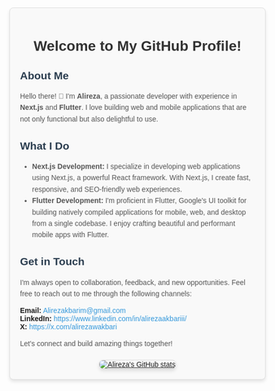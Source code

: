 <div style="font-family: Arial, sans-serif; background-color: #f9f9f9; border: 1px solid #ddd; border-radius: 8px; padding: 20px; max-width: 600px; margin: auto; box-shadow: 0 4px 6px rgba(0, 0, 0, 0.1);">
  <h1 style="text-align: center; color: #333;">Welcome to My GitHub Profile!</h1>
  
  <section>
    <h2 style="color: #2c3e50;">About Me</h2>
    <p style="color: #555; line-height: 1.6;">
      Hello there! 👋 I'm <strong>Alireza</strong>, a passionate developer with experience in <strong>Next.js</strong> and <strong>Flutter</strong>. I love building web and mobile applications that are not only functional but also delightful to use.
    </p>
  </section>
  
  <section>
    <h2 style="color: #2c3e50;">What I Do</h2>
    <ul style="color: #555; line-height: 1.6;">
      <li><strong>Next.js Development:</strong> I specialize in developing web applications using Next.js, a powerful React framework. With Next.js, I create fast, responsive, and SEO-friendly web experiences.</li>
      <li><strong>Flutter Development:</strong> I'm proficient in Flutter, Google's UI toolkit for building natively compiled applications for mobile, web, and desktop from a single codebase. I enjoy crafting beautiful and performant mobile apps with Flutter.</li>
    </ul>
  </section>
  
  <section>
    <h2 style="color: #2c3e50;">Get in Touch</h2>
    <p style="color: #555; line-height: 1.6;">
      I'm always open to collaboration, feedback, and new opportunities. Feel free to reach out to me through the following channels:
    </p>
    <ul style="list-style: none; padding: 0;">
      <li><strong>Email:</strong> <a href="mailto:Alirezakbarim@gmail.com" style="color: #3498db; text-decoration: none;">Alirezakbarim@gmail.com</a></li>
      <li><strong>LinkedIn:</strong> <a href="https://www.linkedin.com/in/alirezaakbariii/" style="color: #3498db; text-decoration: none;">https://www.linkedin.com/in/alirezaakbariii/</a></li>
      <li><strong>X:</strong> <a href="https://x.com/alirezawakbari" style="color: #3498db; text-decoration: none;">https://x.com/alirezawakbari</a></li>
    </ul>
    <p style="color: #555; line-height: 1.6;">Let's connect and build amazing things together!</p>
  </section>
  
  <div style="text-align: center; margin-top: 20px;">
    <a href="https://github.com/alisideas/github-readme-stats">
      <img src="https://github-readme-stats.vercel.app/api?username=alisideas" alt="Alireza's GitHub stats" style="max-width: 100%; border-radius: 8px; border: 1px solid #ddd; box-shadow: 0 4px 6px rgba(0, 0, 0, 0.1);">
    </a>
  </div>
</div>
